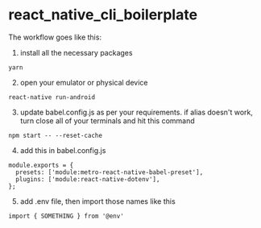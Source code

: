 # react_native_cli_boilerplate
 
 
The workflow goes like this:

1. install all the necessary packages
```
yarn
```

2. open your emulator or physical device
```
react-native run-android
```

3. update babel.config.js as per your requirements. if alias doesn't work, turn close all of your terminals and hit this command
```
npm start -- --reset-cache
```

4. add this in babel.config.js
```
module.exports = {
  presets: ['module:metro-react-native-babel-preset'],
  plugins: ['module:react-native-dotenv'],
};
```

5. add .env file, then import those names like this
```
import { SOMETHING } from '@env'
```

